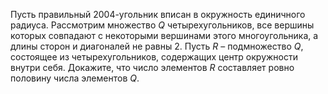 Пусть правильный 2004-угольник вписан в окружность единичного радиуса. Рассмотрим множество $Q$  четырехугольников, все вершины которых совпадают с некоторыми вершинами этого многоугольника, а длины сторон и диагоналей не равны 2. Пусть $R$  – подмножество  $Q$, состоящее из четырехугольников, содержащих центр окружности внутри себя. Докажите, что число элементов $R$  составляет ровно половину числа элементов  $Q$.